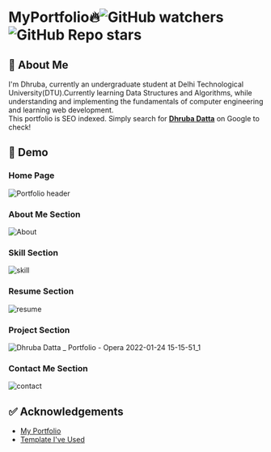 # MyPortfolio🔥![GitHub watchers](https://img.shields.io/github/watchers/dhruba-datta/MyPortfolio?style=social) ![GitHub Repo stars](https://img.shields.io/github/stars/dhruba-datta/MyPortfolio?style=social)

## 🚀 About Me
I'm Dhruba, currently an undergraduate student at Delhi Technological University(DTU).Currently learning Data Structures and Algorithms, while understanding and implementing the fundamentals of computer engineering and learning web development. \
This portfolio is SEO indexed. Simply search for **[Dhruba Datta](https://www.google.com/search?client=opera&q=dhruba+datta&sourceid=opera&ie=UTF-8&oe=UTF-8)** on Google to check!

## 🐣 Demo
### Home Page
![Portfolio header](https://user-images.githubusercontent.com/74358627/150764762-9474a73c-d6d4-413e-bc2a-cd68df268532.gif)

### About Me Section
![About](https://user-images.githubusercontent.com/74358627/150767310-252dd130-6636-4e9c-a6c7-3f60161b9a02.gif)

### Skill Section
![skill](https://user-images.githubusercontent.com/74358627/150767689-30cf6f4c-6b3d-47c5-aeaf-dd2634cc5b29.gif)

### Resume Section
![resume](https://user-images.githubusercontent.com/74358627/150767734-d3f10713-4504-4b36-86f5-d2999f00ffe2.gif)

### Project Section
![Dhruba Datta _ Portfolio - Opera 2022-01-24 15-15-51_1](https://user-images.githubusercontent.com/74358627/150769157-5993cf5d-5ad2-431c-b938-eddef72b78db.gif)

### Contact Me Section
![contact](https://user-images.githubusercontent.com/74358627/150767789-96ca2da1-c14e-4074-a8f6-d8f1099b1e90.gif)


## ✅ Acknowledgements

 - [My Portfolio](https://dhruba-datta.github.io/MyPortfolio/)
 - [Template I've Used](https://bootstrapmade.com/free-html-bootstrap-template-my-resume/)
